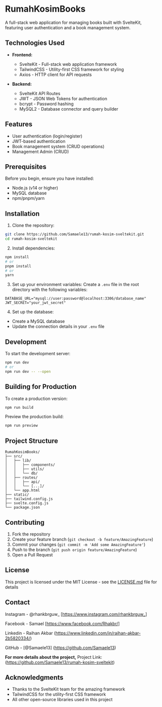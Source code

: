 # RumahKosimBooks

A full-stack web application for managing books built with SvelteKit, featuring user authentication and a book management system.

## Technologies Used

- **Frontend:**

  - SvelteKit - Full-stack web application framework
  - TailwindCSS - Utility-first CSS framework for styling
  - Axios - HTTP client for API requests

- **Backend:**
  - SvelteKit API Routes
  - JWT - JSON Web Tokens for authentication
  - bcrypt - Password hashing
  - MySQL2 - Database connector and query builder

## Features

- User authentication (login/register)
- JWT-based authentication
- Book management system (CRUD operations)
- Management Admin (CRUD)

## Prerequisites

Before you begin, ensure you have installed:

- Node.js (v14 or higher)
- MySQL database
- npm/pnpm/yarn

## Installation

1. Clone the repository:

```bash
git clone https://github.com/Samaele13/rumah-kosim-sveltekit.git
cd rumah-kosim-sveltekit
```

2. Install dependencies:

```bash
npm install
# or
pnpm install
# or
yarn
```

3. Set up your environment variables:
   Create a `.env` file in the root directory with the following variables:

```env
DATABASE_URL="mysql://user:password@localhost:3306/database_name"
JWT_SECRET="your_jwt_secret"
```

4. Set up the database:

- Create a MySQL database
- Update the connection details in your `.env` file

## Development

To start the development server:

```bash
npm run dev
# or
npm run dev -- --open
```

## Building for Production

To create a production version:

```bash
npm run build
```

Preview the production build:

```bash
npm run preview
```

## Project Structure

```
RumahKosimBooks/
├── src/
│   ├── lib/
│   │   ├── components/
│   │   ├── utils/
│   │   └── db/
│   ├── routes/
│   │   ├── api/
│   │   └── [...]/
│   └── app.html
├── static/
├── tailwind.config.js
├── svelte.config.js
└── package.json
```

## Contributing

1. Fork the repository
2. Create your feature branch (`git checkout -b feature/AmazingFeature`)
3. Commit your changes (`git commit -m 'Add some AmazingFeature'`)
4. Push to the branch (`git push origin feature/AmazingFeature`)
5. Open a Pull Request

## License

This project is licensed under the MIT License - see the [LICENSE.md](LICENSE.md) file for details

## Contact

Instagram - @rhankbrguw_ [https://www.instagram.com/rhankbrguw_]

Facebook - Samael [https://www.facebook.com/Rhakbr/]

Linkedin - Raihan Akbar (https://www.linkedin.com/in/raihan-akbar-2b5820334/)

GitHub - [@Samaele13] (https://github.com/Samaele13)

**For more details about the project,**
Project Link: (https://github.com/Samaele13/rumah-kosim-sveltekit)

## Acknowledgments

- Thanks to the SvelteKit team for the amazing framework
- TailwindCSS for the utility-first CSS framework
- All other open-source libraries used in this project
